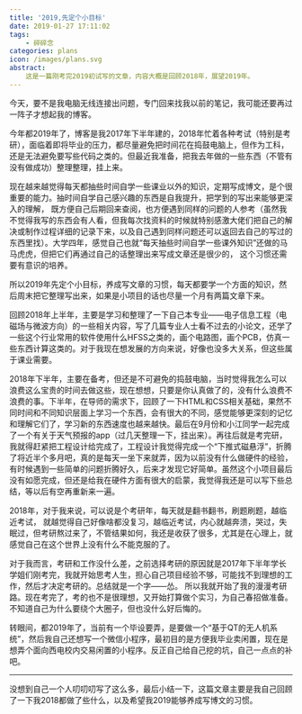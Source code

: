 ```yaml
---
title: '2019,先定个小目标'
date: 2019-01-27 17:11:02
tags: 
	- 碎碎念
categories: plans
icon: /images/plans.svg
abstract: 
	这是一篇刚考完2019初试写的文章，内容大概是回顾2018年，展望2019年。
---
```


今天，要不是我电脑无线连接出问题，专门回来找我以前的笔记，我可能还要再过一阵子才想起我的博客。

今年都2019年了，博客是我2017年下半年建的，2018年忙着各种考试（特别是考研），面临着即将毕业的压力，都尽量避免把时间花在捣鼓电脑上，但作为工科，还是无法避免要写些代码之类的。但最近我准备，把我去年做的一些东西（不管有没有做成功）整理整理，挂上来。

现在越来越觉得每天都抽些时间自学一些课业以外的知识，定期写成博文，是个很重要的能力。抽时间自学自己感兴趣的东西是自我提升，把学到的写出来能够更深入的理解， 既方便自己后期回来查阅，也方便遇到同样的问题的人参考（虽然我不觉得我写的东西会有人看，但我每次找资料的时候就特别感激大佬们把自己的解决或制作过程详细的记录下来，以及自己遇到同样问题还可以返回去自己的写过的东西里找）。大学四年，感觉自己也就“每天抽些时间自学一些课外知识”还做的马马虎虎，但把它们再通过自己的话整理出来写成文章还是很少的， 这个习惯还需要有意识的培养。

所以2019年先定个小目标，养成写文章的习惯，每天都要学一个方面的知识，然后周末把它整理写出来，如果是小项目的话也尽量一个月有两篇文章下来。

回顾2018年上半年，主要是学习和整理了一下自己本专业——电子信息工程（电磁场与微波方向）的一些相关内容，写了几篇专业人士看不过去的小论文，还学了一些这个行业常用的软件使用什么HFSS之类的，画个电路图，画个PCB，仿真一些东西计算这类的。对于我现在想发展的方向来说，好像也没多大关系，但这些属于课业需要。

2018年下半年，主要在备考，但还是不可避免的捣鼓电脑，当时觉得我怎么可以浪费这么宝贵的时间去做这些，现在想想，只要是你认真做了的，没有什么浪费不浪费的事。下半年，在导师的需求下，回顾了一下HTML和CSS相关基础，果然不同时间和不同知识层面上学习一个东西，会有很大的不同，感觉能够更深刻的记忆和理解它们了，学习新的东西速度也越来越快。最后在9月份和小江同学一起完成了一个有关于天气预报的app（过几天整理一下，挂出来）。再往后就是考完研，我就得赶紧把工程设计给完成了，工程设计我觉得完成一个“下推式磁悬浮”，折腾了将近半个多月吧，真的是每天一坐下来就弄，因为以前没有什么做硬件的经验，有时候遇到一些简单的问题折腾好久，后来才发现它好简单。虽然这个小项目最后没有如愿完成，但还是给我在硬件方面有很大的启蒙，我觉得我还是可以写下些总结，等以后有空再重新来一遍。

2018年，对于我来说，可以说是个考研年，每天就是翻书翻书，刷题刷题，越临近考试， 就越觉得自己好像啥都没复习，越临近考试，内心就越奔溃，哭过，失眠过，但考研熬过来了，不管结果如何，我还是收获了很多，尤其是在心理上，就感觉自己在这个世界上没有什么不能克服的了。

对于我而言，考研和工作没什么差，之前选择考研的原因就是2017年下半年学长学姐们刚考完，我就开始思考人生，担心自己项目经验不够，可能找不到理想的工作，然后才决定考研的。总结就是一个字——怂。 所以我就开始了我的漫漫考研路。现在考完了，考的也不是很理想，又开始打算做个实习，为自己春招做准备。不知道自己为什么要绕个大圈子，但也没什么好后悔的。

转眼间，都2019年了，当前有一个毕设要弄，是要做一个“基于QT的无人机系统”，然后我自己还想写一个微信小程序，最初目的是方便我毕业卖闲置，现在是想弄个面向西电校内交易闲置的小程序。反正自己给自己挖的坑，自己一点点的补吧。

---

没想到自己一个人叨叨叨写了这么多，最后小结一下，这篇文章主要是我自己回顾了一下我2018都做了些什么，以及希望我2019能够养成写博文的习惯。